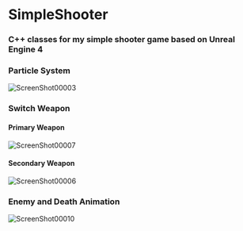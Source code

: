 # SimpleShooter

### C++ classes for my simple shooter game based on Unreal Engine 4

### Particle System
![ScreenShot00003](https://user-images.githubusercontent.com/44939469/93649381-b5f52380-f9c0-11ea-889a-9a8333ad7edd.png)

### Switch Weapon

#### Primary Weapon

![ScreenShot00007](https://user-images.githubusercontent.com/44939469/93649388-b7265080-f9c0-11ea-8e1a-85ac1f7f4a1f.png)

#### Secondary Weapon

![ScreenShot00006](https://user-images.githubusercontent.com/44939469/93649385-b68dba00-f9c0-11ea-8be2-8f2256cf75ba.png)

### Enemy and Death Animation

![ScreenShot00010](https://user-images.githubusercontent.com/44939469/93649390-b7bee700-f9c0-11ea-87e1-2b2ef3cb244a.png)
